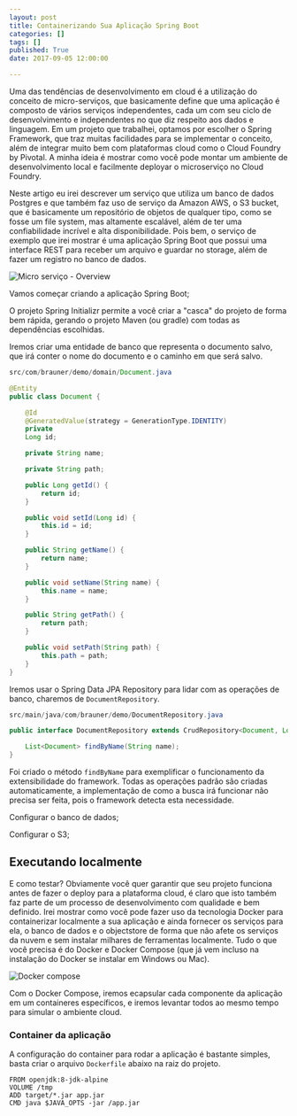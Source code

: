 ```yaml
---
layout: post
title: Containerizando Sua Aplicação Spring Boot
categories: []
tags: []
published: True
date: 2017-09-05 12:00:00

---
```


Uma das tendências de desenvolvimento em cloud é a utilização do conceito de micro-serviços, que 
 basicamente define que uma aplicação é composto de vários serviços independentes, cada um com
 seu ciclo de desenvolvimento e independentes no que diz respeito aos dados e linguagem. 
 Em um projeto que trabalhei, optamos por escolher o Spring Framework, que traz muitas
 facilidades para se implementar o conceito, além de integrar muito bem com plataformas cloud
 como o Cloud Foundry by Pivotal. A minha ideia é mostrar como você pode montar um ambiente 
 de desenvolvimento local e facilmente deployar o microserviço no Cloud Foundry. 
 
 <!-- more -->

Neste artigo eu irei descrever um serviço que utiliza um banco de dados Postgres e que
também faz uso de serviço da Amazon AWS, o S3 bucket, que é basicamente um repositório de objetos
de qualquer tipo, como se fosse um file system, mas altamente escalável, além de ter uma confiabilidade
incrível e alta disponibilidade. Pois bem, o serviço de exemplo que irei mostrar é uma aplicação 
Spring Boot que possui uma interface REST para receber um arquivo e guardar no storage, além de fazer
 um registro no banco de dados.
 
 ![Micro serviço - Overview](/assets/img/posts/ms-overview.png) 
 
 Vamos começar criando a aplicação Spring Boot;
 
 O projeto Spring Initializr permite a você criar a "casca" do projeto de forma bem rápida,
 gerando o projeto Maven (ou gradle) com todas as dependências escolhidas.
 
 Iremos criar uma entidade de banco que representa o documento salvo, que irá conter o nome
 do documento e o caminho em que será salvo.
 
 ```java
src/com/brauner/demo/domain/Document.java
```
```java
@Entity
public class Document {

    @Id
    @GeneratedValue(strategy = GenerationType.IDENTITY)
    private
    Long id;

    private String name;

    private String path;

    public Long getId() {
        return id;
    }

    public void setId(Long id) {
        this.id = id;
    }

    public String getName() {
        return name;
    }

    public void setName(String name) {
        this.name = name;
    }

    public String getPath() {
        return path;
    }

    public void setPath(String path) {
        this.path = path;
    }
}

```
 Iremos usar o Spring Data JPA Repository para lidar com as operações de banco, charemos de 
 `DocumentRepository`.
 
```java
src/main/java/com/brauner/demo/DocumentRepository.java
```
```java
public interface DocumentRepository extends CrudRepository<Document, Long> {

    List<Document> findByName(String name);
}
```
 Foi criado o método `findByName` para exemplificar o funcionamento da extensibilidade do
 framework. Todas as operações padrão são criadas automaticamente, a implementação de como
 a busca irá funcionar não precisa ser feita, pois o framework detecta esta necessidade.
 
 
 
 
 Configurar o banco de dados;
 
 Configurar o S3;
 
 <h2>Executando localmente</h2>
 
 E como testar? Obviamente você quer garantir que seu projeto funciona antes de fazer o deploy
  para a plataforma cloud, é claro que isto também faz parte de um processo de desenvolvimento
  com qualidade e bem definido. Irei mostrar como você pode fazer uso da tecnologia Docker 
  para containerizar localmente a sua aplicação e ainda fornecer os serviços para ela, o 
  banco de dados e o objectstore de forma que não afete os serviços da nuvem e sem instalar
  milhares de ferramentas localmente. Tudo o que você precisa é do Docker e Docker Compose (que já vem
  incluso na instalação do Docker se instalar em Windows ou Mac).
  
  ![Docker compose](/assets/img/posts/compose.jpg)
  
  Com o Docker Compose, iremos ecapsular cada componente da aplicação em um containeres específicos,
  e iremos levantar todos ao mesmo tempo para simular o ambiente cloud.
  
  <h3>Container da aplicação</h3>
  
  A configuração do container para rodar a aplicação é bastante simples, basta criar o arquivo `Dockerfile`
  abaixo na raiz do projeto. 
  
```docker
FROM openjdk:8-jdk-alpine
VOLUME /tmp
ADD target/*.jar app.jar
CMD java $JAVA_OPTS -jar /app.jar
```
